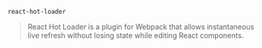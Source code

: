 `react-hot-loader`
> React Hot Loader is a plugin for Webpack that allows instantaneous live refresh without losing state while editing React components.